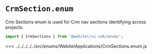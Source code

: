 # `CrmSection.enum`

Crm Sections enum is used for Crm nav sections identifying across projects.

```js
import { CrmSections } from '@webitel/ui-sdk/enums';
```

<<< ../../../../../src/enums/WebitelApplications/CrmSections.enum.js
